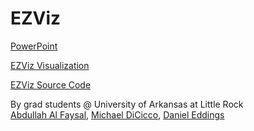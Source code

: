# EZViz

[PowerPoint](https://github.com/eddings/EZViz/raw/master/EZViz%20Final%20Presentation(1).pptx)


[EZViz Visualization](https://eddings.github.io/modern-chooser-poc/modern-chooser.html)

[EZViz Source Code](https://github.com/eddings/modern-chooser-poc)


By grad students @ University of Arkansas at Little Rock <br />
[Abdullah Al Faysal](https://github.com/Abdullah-Al-Faysal),  [Michael DiCicco](https://www.github.com/mikedici), [Daniel Eddings](https://github.com/eddings)
    
    
